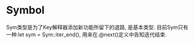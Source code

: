 # Symbol

Sym类型是为了Key解释器添加新功能所留下的退路, 是基本类型. 目前Sym只有一种:let sym = Sym::iter_end(), 用来在.@next()定义中告知迭代结束.